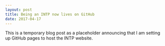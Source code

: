 ```yaml
---
layout: post
title: Being an INTP now lives on GitHub
date: 2017-04-17
---
```


This is a temporary blog post as a placeholder announcing that I am setting up GitHub pages to host the INTP website.
